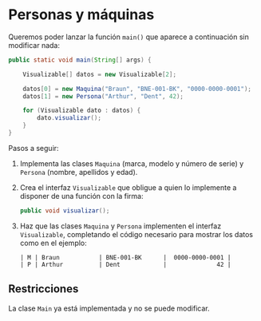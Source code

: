 # Personas y máquinas

Queremos poder lanzar la función `main()` que aparece a continuación sin modificar nada:

```java
public static void main(String[] args) {

    Visualizable[] datos = new Visualizable[2];

    datos[0] = new Maquina("Braun", "BNE-001-BK", "0000-0000-0001");
    datos[1] = new Persona("Arthur", "Dent", 42);

    for (Visualizable dato : datos) {
        dato.visualizar();
    }
}
```

Pasos a seguir:

1. Implementa las clases `Maquina` (marca, modelo y número de serie) y `Persona` (nombre, apellidos y edad).
2. Crea el interfaz `Visualizable` que obligue a quien lo implemente a disponer de una función con la firma:

    ```java
    public void visualizar();
    ```

3. Haz que las clases `Maquina` y `Persona` implementen el interfaz `Visualizable`, completando el código necesario para mostrar los datos como en el ejemplo:

    ```text
    | M | Braun           | BNE-001-BK      |  0000-0000-0001 |
    | P | Arthur          | Dent            |              42 |
    ```

## Restricciones

La clase `Main` ya está implementada y no se puede modificar.
